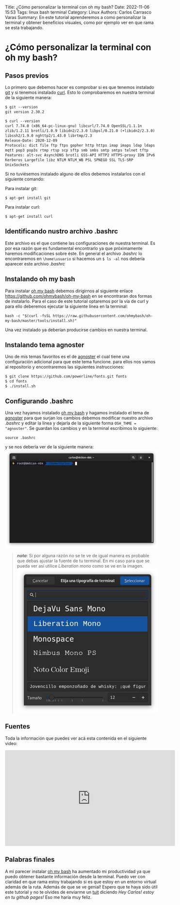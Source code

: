 Title: ¿Cómo personalizar la terminal con oh my bash?
Date: 2022-11-06 15:53
Tags: linux bash terminal 
Category: Linux
Authors: Carlos Carrasco Varas
Summary: En este tutorial aprenderemos a como personalizar la terminal y obtener beneficios visuales, como por ejemplo ver en que rama se esta trabajando.

# ¿Cómo personalizar la terminal con oh my bash?

## Pasos previos

Lo primero que debemos hacer es comprobar si es que tenemos instalado [git](https://git-scm.com/) y si tenemos instalado [curl](https://curl.se/). Esto lo comprobaremos en nuestra terminal de la siguiente manera:

~~~text
$ git --version
git version 2.30.2
~~~

~~~text
$ curl --version
curl 7.74.0 (x86_64-pc-linux-gnu) libcurl/7.74.0 OpenSSL/1.1.1n zlib/1.2.11 brotli/1.0.9 libidn2/2.3.0 libpsl/0.21.0 (+libidn2/2.3.0) libssh2/1.9.0 nghttp2/1.43.0 librtmp/2.3
Release-Date: 2020-12-09
Protocols: dict file ftp ftps gopher http https imap imaps ldap ldaps mqtt pop3 pop3s rtmp rtsp scp sftp smb smbs smtp smtps telnet tftp 
Features: alt-svc AsynchDNS brotli GSS-API HTTP2 HTTPS-proxy IDN IPv6 Kerberos Largefile libz NTLM NTLM_WB PSL SPNEGO SSL TLS-SRP UnixSockets
~~~

Si no tuviésemos instalado alguno de ellos debemos instalarlos con el siguiente comando:

Para instalar git:
~~~
$ apt-get install git
~~~

Para instalar curl:
~~~
$ apt-get install curl
~~~

## Identificando nustro archivo .bashrc
Este archivo es el que contiene las configuraciones de nuestra terminal. Es por esa razón que es fundamental encontrarlo ya que próximamente haremos modificaciones sobre éste.
En general el archivo *.bashrc* lo encontraremos en `\home\usuario` si hacemos un `$ ls -al` nos debería aparecer este archivo *.bashrc*

## Instalando oh my bash

Para instalar [oh my bash](https://github.com/ohmybash/oh-my-bash) debemos dirigirnos al siguiente enlace https://github.com/ohmybash/oh-my-bash en se encontraran dos formas de instalarlo. Para el caso de este tutorial optaremos por la vía de curl y para ello deberemos ejecutar la siguiente línea en la terminal:

~~~text
bash -c "$(curl -fsSL https://raw.githubusercontent.com/ohmybash/oh-my-bash/master/tools/install.sh)"
~~~

 Una vez instalado ya deberían producirse cambios en nuestra terminal.
 
## Instalando tema agnoster
 Uno de mis temas favoritos es el de [agnoster](https://github.com/ohmybash/oh-my-bash/tree/master/themes/agnoster) el cual tiene una configuración adicional para que este tema funcione. para ellos nos vamos al repositorio y encontraremos las siguientes instrucciones:

~~~
$ git clone https://github.com/powerline/fonts.git fonts
$ cd fonts
$ ./install.sh
~~~

## Configurando .bashrc

Una vez hayamos instalado [oh my bash](https://github.com/ohmybash/oh-my-bash) y hagamos instalado el tema de [agnoster](https://github.com/ohmybash/oh-my-bash/tree/master/themes/agnoster) para que surjan los cambios debemos modificar nuestro archivo *.bashrc* y editar la línea y dejarla de la siguiente forma `OSH_THME = "agnoster"`. Se guardan los cambios y en la terminal escribimos lo siguiente:

~~~
source .bashrc
~~~

y se nos debería ver de la siguiente manera:
![Terminal con tema agnoster](./images/terminal_Agnoster.png)

> ***nota***: Si por alguna razón no se te ve de igual manera es probable que debas ajustar la fuente de tu terminal. En mi caso para que se pueda ver así utilice *Liberation mono* como se ve en la imagen. ![Fuente de terminal](./images/fuente_terminal.png)

## Fuentes
Toda la información que puedes ver acá esta contenida en el siguiente video:

<iframe width="560" height="315" src="https://www.youtube.com/embed/qi5Vzw5AU9M" title="YouTube video player" frameborder="0" allow="accelerometer; autoplay; clipboard-write; encrypted-media; gyroscope; picture-in-picture" allowfullscreen></iframe>

## Palabras finales
A mi parecer instalar [oh my bash](https://github.com/ohmybash/oh-my-bash) ha aumentado mi productividad ya que puedo obtener bastante información desde la terminal. Puedo ver con claridad en que rama estoy trabajando si es que estoy en un entorno virtual además de la ruta. Además de que se ve genial! Espero que te haya sido útil este tutorial y no te olvides de enviarme un [tuit](https://twitter.com/Krlitos_Forever) diciendo *Hey Carlos! estoy en tu github pages!* Eso me haría muy feliz.